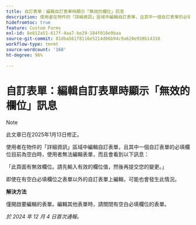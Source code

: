 ```yaml
---
title: 自訂表單：編輯自訂表單時顯示「無效的欄位」訊息
description: 使用者在物件的「詳細資訊」區域中編輯自訂表單，且其中一個自訂表單的必填欄位目前為空白時，使用者無法編輯表單，而且會看到一則訊息。此問題有解決方法。
hidefromtoc: true
feature: Custom Forms
exl-id: 8e812a51-617f-4aa7-be29-184f018e9baa
source-git-commit: 81dba561f8116e5214d06b94c9a620e938b14310
workflow-type: tm+mt
source-wordcount: '168'
ht-degree: 96%

---
```


# 自訂表單：編輯自訂表單時顯示「無效的欄位」訊息

>[!NOTE]
>
>此文章已在2025年1月13日修正。

使用者在物件的「詳細資訊」區域中編輯自訂表單，且其中一個自訂表單的必填欄位目前為空白時，使用者無法編輯表單，而且會看到以下訊息：

「此頁面有無效欄位。請先輸入有效的欄位值，然後再提交您的變更。」

即使在有空白必填欄位之表單以外的自訂表單上編輯，可能也會發生此情況。

**解決方法**

僅開啟要編輯的表單。編輯其他表單時，請關閉有空白必填欄位的表單。

_於 2024 年 12 月 4 日首次通報。_
